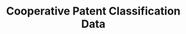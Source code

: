 ---
bigquery: https://console.cloud.google.com/bigquery?p=patents-public-data&d=cpc&page=dataset
citation: '“Cooperative Patent Classification” by the EPO and USPTO, for public use. '
contributors: EPO, USPTO
cost: None
description: Cooperative Patent Classification Data contains the scheme and definitions
  of the Cooperative Patent Classification system for classifying patent documents.
  The CPC is the result of a partnership between the EPO and the USPTO in their joint
  effort to develop a common, internationally compatible classification system for
  technical documents, in particular patent publications, which will be used by both
  offices in the patent granting process
documentation: https://www.cooperativepatentclassification.org/cpcSchemeAndDefinitions
last_edit: 04/09/2022, 08:33:57
location: https://www.cooperativepatentclassification.org/index
maintained_by: USPTO, EPO
schema_fields:
- status
- children
- informative_references
- title_part
- titleFull
- titlePart
- breakdown_code
- sizeCache
- title_full
- limitingReferences
- dateRevised
- limiting_references
- parents
- child_groups
- ipcConcordant
- date_revised
- childGroups
- residual_references
- application_references
- symbol
- informativeReferences
- not_allocatable
- residualReferences
- applicationReferences
- definition
- breakdownCode
- additional_only
- notAllocatable
- ipc_concordant
- glossary
- level
- synonyms
shortname: cooperative_patent_classification
tags:
- patents
- science
title: Cooperative Patent Classification Data
uuid: 984374a7-16e9-4b35-9445-458daceb01bf
---